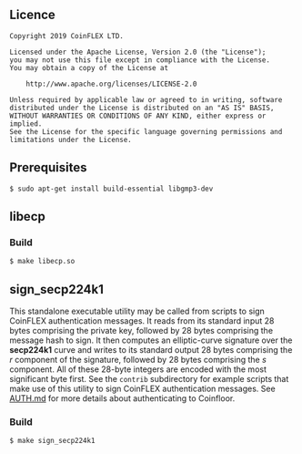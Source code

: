 ## Licence
```
Copyright 2019 CoinFLEX LTD.

Licensed under the Apache License, Version 2.0 (the "License");
you may not use this file except in compliance with the License.
You may obtain a copy of the License at

    http://www.apache.org/licenses/LICENSE-2.0

Unless required by applicable law or agreed to in writing, software
distributed under the License is distributed on an "AS IS" BASIS,
WITHOUT WARRANTIES OR CONDITIONS OF ANY KIND, either express or implied.
See the License for the specific language governing permissions and
limitations under the License.
```

## Prerequisites

```
$ sudo apt-get install build-essential libgmp3-dev
```

## libecp

### Build

```
$ make libecp.so
```

## sign_secp224k1

This standalone executable utility may be called from scripts to sign CoinFLEX authentication messages.
It reads from its standard input 28 bytes comprising the private key, followed by 28 bytes comprising the message hash to sign.
It then computes an elliptic-curve signature over the **secp224k1** curve and writes to its standard output 28 bytes comprising the *r* component of the signature, followed by 28 bytes comprising the *s* component.
All of these 28-byte integers are encoded with the most significant byte first.
See the `contrib` subdirectory for example scripts that make use of this utility to sign CoinFLEX authentication messages.
See [AUTH.md](https://github.com/coinflex-exchange/API/blob/master/AUTH.md) for more details about authenticating to Coinfloor.

### Build

```
$ make sign_secp224k1
```
